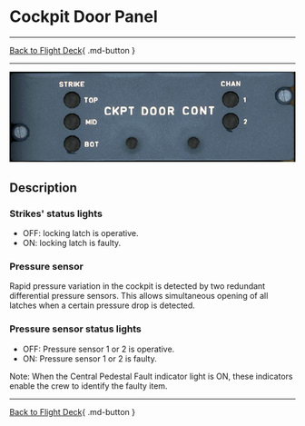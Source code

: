 # Cockpit Door Panel

---

[Back to Flight Deck](../index.md){ .md-button }

---

![Cockpit Door Panel](../../../assets/a32nx-briefing/overhead-aft-panel/Cockpit-Door-Cont.jpg "Cockpit Door Panel")

## Description

### Strikes' status lights

- OFF: locking latch is operative.
- ON: locking latch is faulty.

###  Pressure sensor

Rapid pressure variation in the cockpit is detected by two redundant differential pressure sensors. This allows simultaneous opening of all latches when a certain pressure drop is detected.

### Pressure sensor status lights

- OFF: Pressure sensor 1 or 2 is operative.
- ON: Pressure sensor 1 or 2 is faulty.

Note: When the Central Pedestal Fault indicator light is ON, these indicators enable the crew to identify the faulty item.

---

[Back to Flight Deck](../index.md){ .md-button }


